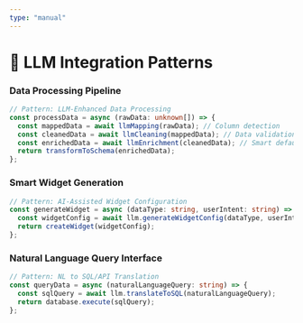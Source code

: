 ```yaml
---
type: "manual"
---
```


# 🤖 LLM Integration Patterns

### Data Processing Pipeline

```typescript
// Pattern: LLM-Enhanced Data Processing
const processData = async (rawData: unknown[]) => {
  const mappedData = await llmMapping(rawData); // Column detection
  const cleanedData = await llmCleaning(mappedData); // Data validation
  const enrichedData = await llmEnrichment(cleanedData); // Smart defaults
  return transformToSchema(enrichedData);
};
```

### Smart Widget Generation

```typescript
// Pattern: AI-Assisted Widget Configuration
const generateWidget = async (dataType: string, userIntent: string) => {
  const widgetConfig = await llm.generateWidgetConfig(dataType, userIntent);
  return createWidget(widgetConfig);
};
```

### Natural Language Query Interface

```typescript
// Pattern: NL to SQL/API Translation
const queryData = async (naturalLanguageQuery: string) => {
  const sqlQuery = await llm.translateToSQL(naturalLanguageQuery);
  return database.execute(sqlQuery);
};
```
